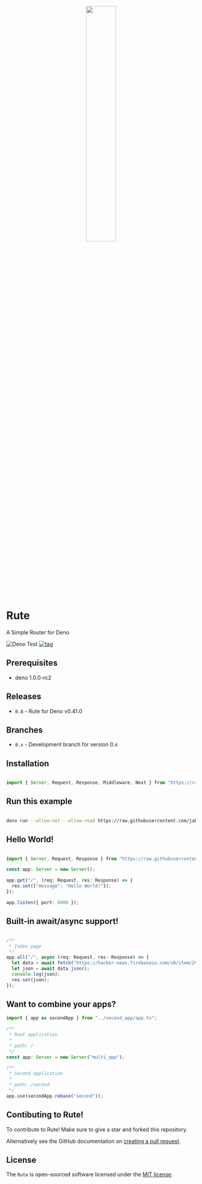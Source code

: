 <p align="center">
<image src="https://raw.githubusercontent.com/jabernardo/rute/0.x/assets/rute.png" width="40%" height="40%" />
</p>

# Rute 
A Simple Router for Deno

![Deno Test](https://github.com/jabernardo/rute/workflows/Deno%20Test/badge.svg)
[![tag](https://img.shields.io/badge/deno-v1.0.0rc2-green.svg)](https://github.com/denoland/deno)

## Prerequisites

- deno 1.0.0-rc2

## Releases

- `0.8` - Rute for Deno v0.41.0

## Branches

- `0.x` - Development branch for version 0.x

## Installation

```ts

import { Server, Request, Response, Middleware, Next } from "https://raw.githubusercontent.com/jabernardo/rute/{release}/mod.ts";

```

## Run this example

```sh

deno run --allow-net --allow-read https://raw.githubusercontent.com/jabernardo/rute/0.x/example/basic/app.ts

```

## Hello World!

```ts

import { Server, Request, Response } from "https://raw.githubusercontent.com/jabernardo/rute/0.x/mod.ts";

const app: Server = new Server();

app.get("/", (req: Request, res: Response) => {
  res.set({"message": "Hello World!"});
});

app.listen({ port: 8000 });

```

## Built-in await/async support!

```ts

/**
 * Index page
 */
app.all("/", async (req: Request, res: Response) => {
  let data = await fetch("https://hacker-news.firebaseio.com/v0/item/2921983.json?print=pretty");
  let json = await data.json();
  console.log(json);
  res.set(json);
});


```

## Want to combine your apps?

```ts
import { app as secondApp } from "../second_app/app.ts";

/**
 * Root application
 *
 * path: /
 */
const app: Server = new Server("multi_app");

/**
 * Second application
 *
 * path: /second
 */
app.use(secondApp.rebase("second"));
```

## Contibuting to Rute!
To contribute to Rute! Make sure to give a star and forked this repository.

Alternatively see the GitHub documentation on [creating a pull request](https://help.github.com/en/github/collaborating-with-issues-and-pull-requests/creating-a-pull-request).

## License
The `Rute` is open-sourced software licensed under the [MIT license](http://opensource.org/licenses/MIT).
